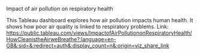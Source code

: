 Impact of air pollution on respiratory health


This Tableau dashboard explores how air pollution impacts human health. It shows how poor air quality is linked to respiratory problems.
Link: https://public.tableau.com/views/ImpactofAirPollutiononRespiratoryHealth/HowCleanistheAirweBreathe?:language=en-GB&:sid=&:redirect=auth&:display_count=n&:origin=viz_share_link
